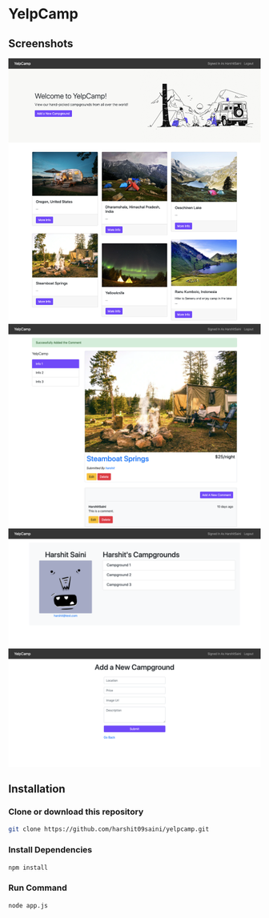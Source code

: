 # YelpCamp

## Screenshots

![Homepage](/assets/screen1.png)
![Details](/assets/screen2.png)
![User](/assets/screen4.png)
![New Campground](/assets/screen3.png)

## Installation

### Clone or download this repository

```sh
git clone https://github.com/harshit09saini/yelpcamp.git
```

### Install Dependencies

```sh
npm install
```

### Run Command

```sh
node app.js
```
